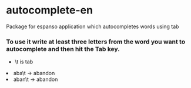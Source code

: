 # autocomplete-en
Package for espanso application which autocompletes words using tab

### To use it write at least three letters from the word you want to autocomplete and then hit the Tab key.
 - \t is tab
<li>aba\t  -> abandon </li>
<li>aban\t  -> abandon </li>

